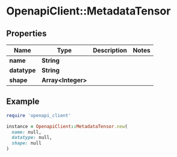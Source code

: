 # OpenapiClient::MetadataTensor

## Properties

| Name | Type | Description | Notes |
| ---- | ---- | ----------- | ----- |
| **name** | **String** |  |  |
| **datatype** | **String** |  |  |
| **shape** | **Array&lt;Integer&gt;** |  |  |

## Example

```ruby
require 'openapi_client'

instance = OpenapiClient::MetadataTensor.new(
  name: null,
  datatype: null,
  shape: null
)
```

